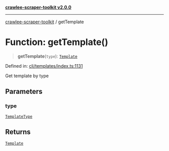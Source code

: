 [**crawlee-scraper-toolkit v2.0.0**](../README.md)

***

[crawlee-scraper-toolkit](../globals.md) / getTemplate

# Function: getTemplate()

> **getTemplate**(`type`): [`Template`](../-internal-/interfaces/Template.md)

Defined in: [cli/templates/index.ts:1131](https://github.com/devalexanderdaza/crawlee-scraper-toolkit/blob/main/src/cli/templates/index.ts#L1131)

Get template by type

## Parameters

### type

[`TemplateType`](../-internal-/type-aliases/TemplateType.md)

## Returns

[`Template`](../-internal-/interfaces/Template.md)
